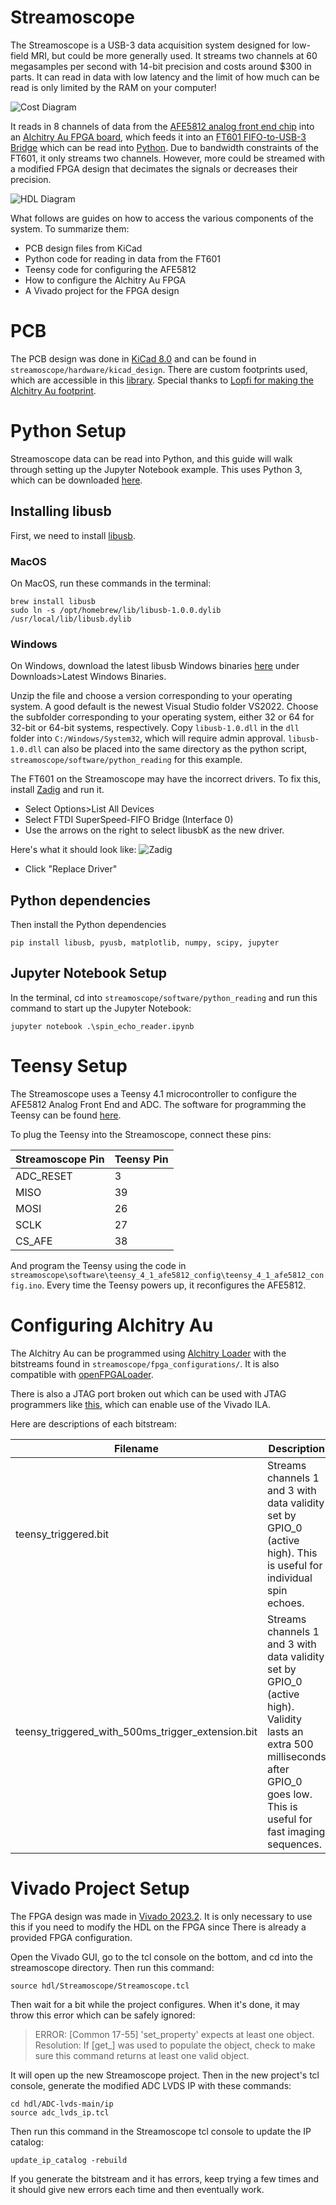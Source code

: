 # Streamoscope
The Streamoscope is a USB-3 data acquisition system designed for low-field MRI, but could be more generally used. It streams two channels at 60 megasamples per second with 14-bit precision and costs around $300 in parts. It can read in data with low latency and the limit of how much can be read is only limited by the RAM on your computer!

![Cost Diagram](./docs/images/cost_diagram.png)

It reads in 8 channels of data from the [AFE5812 analog front end chip](https://www.ti.com/product/AFE5812) into an [Alchitry Au FPGA board](https://www.sparkfun.com/products/16527), which feeds it into an [FT601 FIFO-to-USB-3 Bridge](https://ftdichip.com/products/ft601q-b/) which can be read into [Python](https://www.python.org/). Due to bandwidth constraints of the FT601, it only streams two channels. However, more could be streamed with a modified FPGA design that decimates the signals or decreases their precision.

![HDL Diagram](./docs/images/hdl_diagram.png)

What follows are guides on how to access the various components of the system. To summarize them:

* PCB design files from KiCad
* Python code for reading in data from the FT601
* Teensy code for configuring the AFE5812
* How to configure the Alchitry Au FPGA
* A Vivado project for the FPGA design



# PCB

The PCB design was done in [KiCad 8.0](https://www.kicad.org/) and can be found in ```streamoscope/hardware/kicad_design```. There are custom footprints used, which are accessible in this [library](https://github.com/JosephFeld/Handheld-MRI-Parts). Special thanks to [Lopfi for making the Alchitry Au footprint](https://github.com/Lopfi/alchitry-element-kicad).


# Python Setup

Streamoscope data can be read into Python, and this guide will walk through setting up the Jupyter Notebook example. This uses Python 3, which can be downloaded [here](https://www.python.org/downloads/).

## Installing libusb

First, we need to install [libusb](https://libusb.info/).

### MacOS

On MacOS, run these commands in the terminal: 
```
brew install libusb
sudo ln -s /opt/homebrew/lib/libusb-1.0.0.dylib /usr/local/lib/libusb.dylib
```

### Windows

On Windows, download the latest libusb Windows binaries [here](https://libusb.info/) under Downloads>Latest Windows Binaries.

Unzip the file and choose a version corresponding to your operating system. A good default is the newest Visual Studio folder VS2022. Choose the subfolder corresponding to your operating system, either 32 or 64 for 32-bit or 64-bit systems, respectively. Copy ```libusb-1.0.dll``` in the ```dll``` folder into ```C:/Windows/System32```, which will require admin approval. ```libusb-1.0.dll``` can also be placed into the same directory as the python script, ```streamoscope/software/python_reading``` for this example.

The FT601 on the Streamoscope may have the incorrect drivers. To fix this, install [Zadig](https://zadig.akeo.ie/) and run it.

* Select Options\>List All Devices
* Select FTDI SuperSpeed-FIFO Bridge (Interface 0)
* Use the arrows on the right to select libusbK as the new driver.

Here's what it should look like:
![Zadig](./docs/images/zadig.png)

* Click "Replace Driver"


## Python dependencies


Then install the Python dependencies

```
pip install libusb, pyusb, matplotlib, numpy, scipy, jupyter
```

## Jupyter Notebook Setup

In the terminal, cd into ```streamoscope/software/python_reading``` and run this command to start up the Jupyter Notebook:

```jupyter notebook .\spin_echo_reader.ipynb```


# Teensy Setup

The Streamoscope uses a Teensy 4.1 microcontroller to configure the AFE5812 Analog Front End and ADC. The software for programming the Teensy can be found [here](https://www.pjrc.com/teensy/td_download.html).

To plug the Teensy into the Streamoscope, connect these pins:

| Streamoscope Pin | Teensy Pin |
| ---------------- | ---------- |
| ADC_RESET        | 3          |      
| MISO             | 39         |
| MOSI             | 26         |
| SCLK             | 27         |
| CS_AFE           | 38         |

And program the Teensy using the code in ```streamoscope\software\teensy_4_1_afe5812_config\teensy_4_1_afe5812_config.ino```. Every time the Teensy powers up, it reconfigures the AFE5812. 


# Configuring Alchitry Au

The Alchitry Au can be programmed using [Alchitry Loader](https://alchitry.com/alchitry-labs/) with the bitstreams found in ```streamoscope/fpga_configurations/```. It is also compatible with [openFPGALoader](https://github.com/trabucayre/openFPGALoader).

There is also a JTAG port broken out which can be used with JTAG programmers like [this](https://digilent.com/shop/jtag-hs3-programming-cable/), which can enable use of the Vivado ILA.

Here are descriptions of each bitstream:

| Filename | Description |
| ---------------- | ---------- |
| teensy_triggered.bit  | Streams channels 1 and 3 with data validity set by GPIO_0 (active high). This is useful for individual spin echoes. |      
| teensy_triggered_with_500ms_trigger_extension.bit | Streams channels 1 and 3 with data validity set by GPIO_0 (active high). Validity lasts an extra 500 milliseconds after GPIO_0 goes low. This is useful for fast imaging sequences. |


# Vivado Project Setup
The FPGA design was made in [Vivado 2023.2](https://www.xilinx.com/support/download/index.html/content/xilinx/en/downloadNav/vivado-design-tools/2023-2.html). It is only necessary to use this if you need to modify the HDL on the FPGA since There is already a provided FPGA configuration.

Open the Vivado GUI, go to the tcl console on the bottom, and cd into the streamoscope directory. Then run this command:

```
source hdl/Streamoscope/Streamoscope.tcl
```

Then wait for a bit while the project configures. When it's done, it may throw this error which can be safely ignored:

>ERROR: [Common 17-55] 'set_property' expects at least one object.
Resolution: If [get_<value>] was used to populate the object, check to make sure this command returns at least one valid object.

It will open up the new Streamoscope project. Then in the new project's tcl console, generate the modified ADC LVDS IP with these commands:

```
cd hdl/ADC-lvds-main/ip
source adc_lvds_ip.tcl
```

Then run this command in the Streamoscope tcl console to update the IP catalog:

```
update_ip_catalog -rebuild
```

If you generate the bitstream and it has errors, keep trying a few times and it should give new errors each time and then eventually work. 